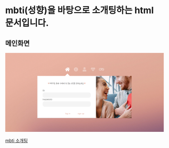 mbti(성향)을 바탕으로 소개팅하는 html 문서입니다.
=============

메인화면
-------------
<img src="Readme_image/main.PNG" width="100%" height="80%" title="px(픽셀) 크기 설정" alt="RubberDuck"></img>

[mbti 소개팅](http://today---zzz.s3-website.ap-northeast-2.amazonaws.com)
